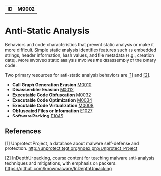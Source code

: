 |||
|--|-----|
|**ID**|**M9002**|

# Anti-Static Analysis
Behaviors and code characteristics that prevent static analysis or make it more difficult. Simple static analysis identifies features such as embedded strings, header information, hash values, and file metadata (e.g., creation date). More involved static analysis involves the disassembly of the binary code.

Two primary resources for anti-static analysis behaviors are [[1]](#1) and [[2]](#2).

* **Call Graph Generation Evasion** [M0010](../anti-static-analysis/evade-call-graph.md)
* **Disassembler Evasion** [M0012](../anti-static-analysis/evade-disassembler.md)
* **Executable Code Obfuscation** [M0032](../anti-static-analysis/exe-code-obfuscate.md)
* **Executable Code Optimization** [M0034](../anti-static-analysis/exe-code-optimize.md)
* **Executable Code Virtualization** [M0008](../anti-static-analysis/exe-code-virtualize.md)
* **Obfuscated Files or Information** [E1027](../defense-evasion/obfuscate-files.md)
* **Software Packing** [E1045](../anti-static-analysis/software-packing.md)


References
----------
<a name="1">[1]</a> Unprotect Project, a database about malware self-defense and protection. http://unprotect.tdgt.org/index.php/Unprotect_Project

<a name="2">[2]</a> InDepthUnpacking, course content for teaching malware anti-analysis techniques and mitigations, with emphasis on packers. https://github.com/knowmalware/InDepthUnpacking